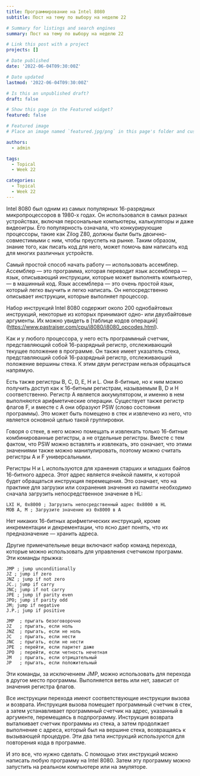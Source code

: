 ```yaml
---
title: Программирование на Intel 8080
subtitle: Пост на тему по выбору на неделю 22

# Summary for listings and search engines
summary: Пост на тему по выбору на неделю 22

# Link this post with a project
projects: []

# Date published
date: '2022-06-04T09:30:00Z'

# Date updated
lastmod: '2022-06-04T09:30:00Z'

# Is this an unpublished draft?
draft: false

# Show this page in the Featured widget?
featured: false

# Featured image
# Place an image named `featured.jpg/png` in this page's folder and customize its options here.

authors:
  - admin

tags:
  - Topical
  - Week 22

categories:
  - Topical
  - Week 22
---
```


Intel 8080 был одним из самых популярных 16-разрядных микропроцессоров в 1980-х годах. Он использовался в самых разных устройствах, включая персональные компьютеры, калькуляторы и даже видеоигры.
Его популярность означала, что конкурирующие процессоры, такие как Zilog Z80, должны были быть двоично-совместимыми с ним, чтобы преуспеть на рынке.
Таким образом, знание того, как писать код для него, может помочь вам написать код для многих различных устройств.

Самый простой способ начать работу — использовать ассемблер. Ассемблер — это программа, которая переводит язык ассемблера — язык, описывающий инструкции, которые может выполнять компьютер, — в машинный код.
Язык ассемблера — это очень простой язык, который легко выучить и легко написать. Он непосредственно описывает инструкции, которые выполняет процессор.

Набор инструкций Intel 8080 содержит около 200 однобайтовых инструкций, некоторые из которых принимают одно- или двухбайтовые аргументы.
Их можно увидеть в [таблице кодов операций] (https://www.pastraiser.com/cpu/i8080/i8080_opcodes.html).

Как и у любого процессора, у него есть программный счетчик, представляющий собой 16-разрядный регистр, отслеживающий текущее положение в программе.
Он также имеет указатель стека, представляющий собой 16-разрядный регистр, отслеживающий положение вершины стека.
К этим двум регистрам нельзя обращаться напрямую.

Есть также регистры B, C, D, E, H и L. Они 8-битные, но к ним можно получить доступ как к 16-битным регистрам, называемым B, D и H соответственно.
Регистр A является аккумулятором, и именно в нем выполняются арифметические операции.
Существует также регистр флагов F, и вместе с A они образуют PSW (слово состояния программы). Это может быть помещено в стек и извлечено из него, что является основной целью такой группировки.

Говоря о стеке, в него можно помещать и извлекать только 16-битные комбинированные регистры, а не отдельные регистры. Вместе с тем фактом, что PSW можно вставлять и извлекать, это означает, что этими значениями также можно манипулировать, поэтому можно считать регистры A и F универсальными.

Регистры H и L используются для хранения старших и младших байтов 16-битного адреса. Этот адрес является ячейкой памяти, к которой будет обращаться инструкция перемещения.
Это означает, что на практике для загрузки или сохранения значения из памяти необходимо сначала загрузить непосредственное значение в HL:

```асм
LXI H, 0x8000 ; Загрузить непосредственный адрес 0x8000 в HL
МОВ А, М ; Загрузите значение из 0x8000 в A
```

Нет никаких 16-битных арифметических инструкций, кроме инкрементации и декрементации, что ясно дает понять, что их предназначение — хранить адреса.

Другие примечательные вещи включают набор команд перехода, которые можно использовать для управления счетчиком программ.
Эти команды прыжка:

```асм
JMP ; jump unconditionally
JZ ; jump if zero
JNZ ; jump if not zero
JC.; jump if carry
JNC; jump if not carry
JPE ; jump if parity even
JPO; jump if parity odd
JM; jump if negative
J.P.; jump if positive

JMP  ; прыгать безоговорочно
JZ   ; прыгать, если ноль
JNZ  ; прыгать, если не ноль
JC   ; прыгать, если нести
JNC  ; прыгать, если не нести
JPE  ; перейти, если паритет даже
JPO  ; перейти, если четность нечетная
JM   ; прыгать, если отрицательный
JP   ; прыгать, если положительный
```

Эти команды, за исключением JMP, можно использовать для перехода в другое место программы. Выполняется ветвь или нет, зависит от значения регистра флагов.

Все инструкции перехода имеют соответствующие инструкции вызова и возврата.
Инструкция вызова помещает программный счетчик в стек, а затем устанавливает программный счетчик на адрес, указанный в аргументе, перемещаясь в подпрограмму.
Инструкция возврата выталкивает счетчик программы из стека, а затем продолжает выполнение с адреса, который был на вершине стека, возвращаясь к вызывающей процедуре.
Эти два типа инструкций используются для повторения кода в программе.

И это все, что нужно сделать.
С помощью этих инструкций можно написать любую программу на Intel 8080.
Затем эту программу можно запустить на реальном компьютере или на эмуляторе.